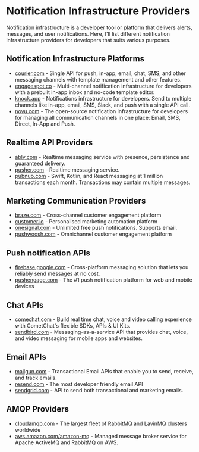 # Notification Infrastructure Providers
Notification infrastructure is a developer tool or platform that delivers alerts, messages, and user notifications. Here, I'll list different notification infrastructure providers for developers that suits various purposes.

## Notification Infrastructure Platforms
* [courier.com](https://courier.com) - Single API for push, in-app, email, chat, SMS, and other messaging channels with template management and other features.
* [engagespot.co](https://engagespot.co) - Multi-channel notification infrastructure for developers with a prebuilt in-app inbox and no-code template editor.
* [knock.app](https://knock.app) - Notifications infrastructure for developers. Send to multiple channels like in-app, email, SMS, Slack, and push with a single API call. 
* [novu.com](https://novu.com) - The open-source notification infrastructure for developers for managing all communication channels in one place: Email, SMS, Direct, In-App and Push.

## Realtime API Providers
* [ably.com](https://ably.com) - Realtime messaging service with presence, persistence and guaranteed delivery.
* [pusher.com](https://pusher.com) - Realtime messaging service.
* [pubnub.com](https://pubnub.com) - Swift, Kotlin, and React messaging at 1 million transactions each month. Transactions may contain multiple messages.

## Marketing Communication Providers
* [braze.com](https://braze.com) - Cross-channel customer engagement platform
* [customer.io](https://customer.io) - Personalised marketing automation platform
* [onesignal.com](https://onesignal.com) - Unlimited free push notifications. Supports email.
* [pushwoosh.com](https://pushwoosh.com) - Omnichannel customer engagement platform

## Push notification APIs
* [firebase.google.com](https://firebase.google.com) - Cross-platform messaging solution that lets you reliably send messages at no cost.
* [pushengage.com](https://pushengage.com) - The #1 push notification platform for web and mobile devices

## Chat APIs
* [comechat.com](https://cometchat.com) - Build real time chat, voice and video calling experience with CometChat's flexible SDKs, APIs & UI Kits.
* [sendbird.com](https://sendbird.com) - Messaging-as-a-service API that provides chat, voice, and video messaging for mobile apps and websites.

## Email APIs
* [mailgun.com](https://mailgun.com) - Transactional Email APIs that enable you to send, receive, and track emails.
* [resend.com](https://resend.com) - The most developer friendly email API
* [sendgrid.com](https://sendgrid.com) - API to send both transactional and marketing emails.

## AMQP Providers
* [cloudamqp.com](https://www.cloudamqp.com) - The largest fleet of RabbitMQ and LavinMQ clusters worldwide
* [aws.amazon.com/amazon-mq](https://aws.amazon.com/amazon-mq/) - Managed message broker service for Apache ActiveMQ and RabbitMQ on AWS.
